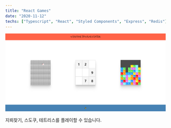 ```yaml
---
title: "React Games"
date: "2020-11-12"
techs: ["Typescript", "React", "Styled Components", "Express", "Redis"]
---
```


<a href="https://react-games-misute.netlify.app/#/" target="_blank" rel="noopener">![Cover](/project-images/react-games-cover.png)</a>

지뢰찾기, 스도쿠, 테트리스를 플레이할 수 있습니다.
